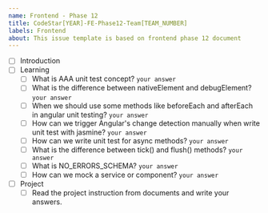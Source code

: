 ```yaml
---
name: Frontend - Phase 12
title: CodeStar[YEAR]-FE-Phase12-Team[TEAM_NUMBER]
labels: Frontend
about: This issue template is based on frontend phase 12 document
---
```


-   [ ] Introduction
-   [ ] Learning
    -   [ ] What is AAA unit test concept? `your answer`
    -   [ ] What is the difference between nativeElement and debugElement? `your answer`
    -   [ ] When we should use some methods like beforeEach and afterEach in angular unit testing? `your answer`
    -   [ ] How can we trigger Angular's change detection manually when write unit test with jasmine? `your answer`
    -   [ ] How can we write unit test for async methods? `your answer`
    -   [ ] What is the difference between tick() and flush() methods? `your answer`
    -   [ ] What is NO_ERRORS_SCHEMA? `your answer`
    -   [ ] How can we mock a service or component? `your answer`
-   [ ] Project
  -  [ ] Read the project instruction from documents and write your answers.
